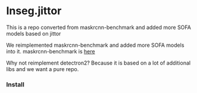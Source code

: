 # Inseg.jittor
This is a repo converted from maskrcnn-benchmark and added more SOFA models based on jittor

We reimplemented maskrcnn-benchmark and added more SOFA models into it. maskrcnn-benchmark is [here](https://github.com/facebookresearch/maskrcnn-benchmark)

Why not reimplement detectron2?
Because it is based on a lot of additional libs and we want a pure repo.

### Install


